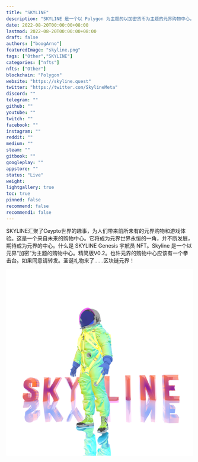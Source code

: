```yaml
---
title: "SKYLINE"
description: "SKYLINE 是一个以 Polygon 为主题的以加密货币为主题的元界购物中心。"
date: 2022-08-20T00:00:00+08:00
lastmod: 2022-08-20T00:00:00+08:00
draft: false
authors: ["boogArno"]
featuredImage: "skyline.png"
tags: ["Other","SKYLINE"]
categories: ["nfts"]
nfts: ["Other"]
blockchain: "Polygon"
website: "https://skyline.quest"
twitter: "https://twitter.com/SkylineMeta"
discord: ""
telegram: ""
github: ""
youtube: ""
twitch: ""
facebook: ""
instagram: ""
reddit: ""
medium: ""
steam: ""
gitbook: ""
googleplay: ""
appstore: ""
status: "Live"
weight: 
lightgallery: true
toc: true
pinned: false
recommend: false
recommend1: false
---
```

SKYLINE汇聚了Ceypto世界的趣事，为人们带来前所未有的元界购物和游戏体验。这是一个来自未来的购物中心。它将成为元界世界永恒的一角，并不断发展，期待成为元界的中心。什么是 SKYLINE Genesis 宇航员 NFT。Skyline 是一个以元界“加密”为主题的购物中心。精简版V0.2。也许元界的购物中心应该有一个拳击台。如果同意请转发。圣诞礼物来了……区块链元界！

![FM1cK0vaMAYRP4v](FM1cK0vaMAYRP4v.png)